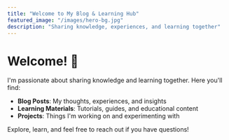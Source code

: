 ```yaml
---
title: "Welcome to My Blog & Learning Hub"
featured_image: "/images/hero-bg.jpg"
description: "Sharing knowledge, experiences, and learning together"
---
```


# Welcome! 👋

I'm passionate about sharing knowledge and learning together. Here you'll find:

- **Blog Posts**: My thoughts, experiences, and insights
- **Learning Materials**: Tutorials, guides, and educational content
- **Projects**: Things I'm working on and experimenting with

Explore, learn, and feel free to reach out if you have questions!